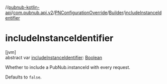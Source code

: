 //[pubnub-kotlin-api](../../../../index.md)/[com.pubnub.api.v2](../../index.md)/[PNConfigurationOverride](../index.md)/[Builder](index.md)/[includeInstanceIdentifier](include-instance-identifier.md)

# includeInstanceIdentifier

[jvm]\
abstract var [includeInstanceIdentifier](include-instance-identifier.md): [Boolean](https://kotlinlang.org/api/latest/jvm/stdlib/kotlin/-boolean/index.html)

Whether to include a PubNub.instanceId with every request.

Defaults to `false`.
